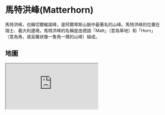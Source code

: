 # 馬特洪峰(Matterhorn)

馬特洪峰，也稱切爾維諾峰，是阿爾卑斯山脈中最著名的山峰。馬特洪峰的位置在瑞士、義大利邊境，馬特洪峰的名稱是由德語「Matt」（意為草地）和「Horn」（意為角，或呈錐狀像一隻角一樣的山峰）組成。

## 地圖

<iframe src="https://www.google.com/maps/embed?pb=!1m18!1m12!1m3!1d177409.91155964238!2d7.57702759912929!3d45.990632906998975!2m3!1f0!2f0!3f0!3m2!1i1024!2i768!4f13.1!3m3!1m2!1s0x478f3368cbb9ecd9%3A0x9826458cace55849!2sMatterhorn!5e0!3m2!1sen!2stw!4v1690739872000!5m2!1sen!2stw" allowfullscreen="" loading="lazy" referrerpolicy="no-referrer-when-downgrade"></iframe>
